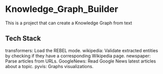 
# Knowledge_Graph_Builder

This is a project that can create a Knowledge Graph from text

## Tech Stack

transformers: Load the REBEL mode.
wikipedia: Validate extracted entities by checking if they have a corresponding Wikipedia page.
newspaper: Parse articles from URLs.
GoogleNews: Read Google News latest articles about a topic.
pyvis: Graphs visualizations.
